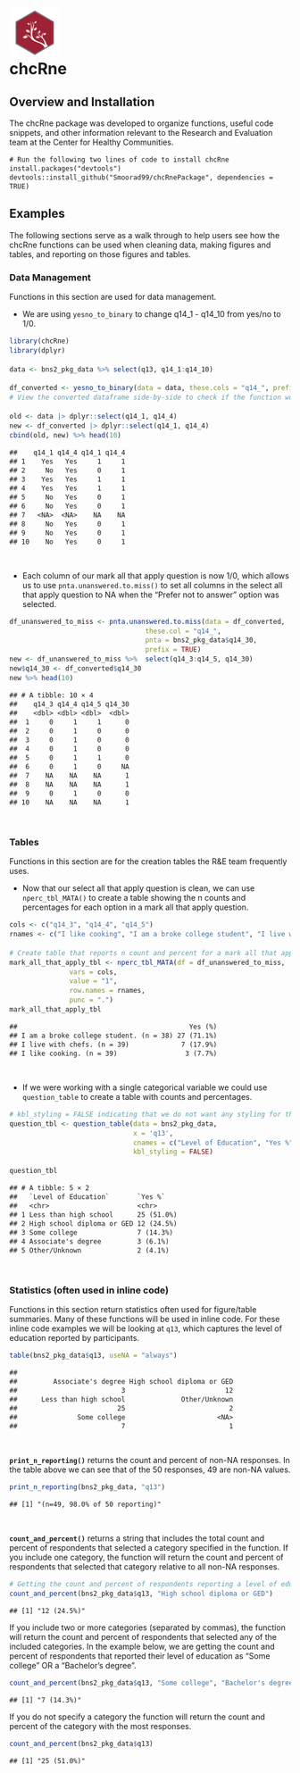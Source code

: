 
<img src="man/figures/hex.png" style="width: 18%; float: left;" alt="chcRne logo">

<hr style="height:40px; visibility:hidden;" />

# chcRne

## Overview and Installation

The chcRne package was developed to organize functions, useful code
snippets, and other information relevant to the Research and Evaluation
team at the Center for Healthy Communities.

    # Run the following two lines of code to install chcRne
    install.packages("devtools") 
    devtools::install_github("Smoorad99/chcRnePackage", dependencies = TRUE)

## Examples

The following sections serve as a walk through to help users see how the
chcRne functions can be used when cleaning data, making figures and
tables, and reporting on those figures and tables.

### Data Management

Functions in this section are used for data management.

- We are using `yesno_to_binary` to change q14_1 - q14_10 from yes/no to
  1/0.

``` r
library(chcRne)
library(dplyr)

data <- bns2_pkg_data %>% select(q13, q14_1:q14_10)

df_converted <- yesno_to_binary(data = data, these.cols = "q14_", prefix = TRUE)
# View the converted dataframe side-by-side to check if the function worked

old <- data |> dplyr::select(q14_1, q14_4)
new <- df_converted |> dplyr::select(q14_1, q14_4)
cbind(old, new) %>% head(10)
```

    ##    q14_1 q14_4 q14_1 q14_4
    ## 1    Yes   Yes     1     1
    ## 2     No   Yes     0     1
    ## 3    Yes   Yes     1     1
    ## 4    Yes   Yes     1     1
    ## 5     No   Yes     0     1
    ## 6     No   Yes     0     1
    ## 7   <NA>  <NA>    NA    NA
    ## 8     No   Yes     0     1
    ## 9     No   Yes     0     1
    ## 10    No   Yes     0     1

<br style="line-height: 10px" />

- Each column of our mark all that apply question is now 1/0, which
  allows us to use `pnta.unanswered.to.miss()` to set all columns in the
  select all that apply question to NA when the “Prefer not to answer”
  option was selected.

``` r
df_unanswered_to_miss <- pnta.unanswered.to.miss(data = df_converted,
                                  these.col = "q14_",
                                  pnta = bns2_pkg_data$q14_30,
                                  prefix = TRUE)
new <- df_unanswered_to_miss %>%  select(q14_3:q14_5, q14_30)
new$q14_30 <- df_converted$q14_30
new %>% head(10)
```

    ## # A tibble: 10 × 4
    ##    q14_3 q14_4 q14_5 q14_30
    ##    <dbl> <dbl> <dbl>  <dbl>
    ##  1     0     1     1      0
    ##  2     0     1     0      0
    ##  3     0     1     0      0
    ##  4     0     1     0      0
    ##  5     0     1     1      0
    ##  6     0     1     0     NA
    ##  7    NA    NA    NA      1
    ##  8    NA    NA    NA      1
    ##  9     0     1     0      0
    ## 10    NA    NA    NA      1

<br/>

### Tables

Functions in this section are for the creation tables the R&E team
frequently uses.

- Now that our select all that apply question is clean, we can use
  `nperc_tbl_MATA()` to create a table showing the n counts and
  percentages for each option in a mark all that apply question.

``` r
cols <- c("q14_3", "q14_4", "q14_5")
rnames <- c("I like cooking", "I am a broke college student", "I live with chefs")

# Create table that reports n count and percent for a mark all that apply question
mark_all_that_apply_tbl <- nperc_tbl_MATA(df = df_unanswered_to_miss,
               vars = cols,
               value = "1",
               row.names = rnames,
               punc = ".")
mark_all_that_apply_tbl
```

    ##                                           Yes (%)
    ## I am a broke college student. (n = 38) 27 (71.1%)
    ## I live with chefs. (n = 39)             7 (17.9%)
    ## I like cooking. (n = 39)                 3 (7.7%)

<br style="line-height: 10px" />

- If we were working with a single categorical variable we could use
  `question_table` to create a table with counts and percentages.

``` r
# kbl_styling = FALSE indicating that we do not want any styling for the table
question_tbl <- question_table(data = bns2_pkg_data, 
                               x = 'q13', 
                               cnames = c("Level of Education", "Yes %"), 
                               kbl_styling = FALSE)

question_tbl
```

    ## # A tibble: 5 × 2
    ##   `Level of Education`       `Yes %`   
    ##   <chr>                      <chr>     
    ## 1 Less than high school      25 (51.0%)
    ## 2 High school diploma or GED 12 (24.5%)
    ## 3 Some college               7 (14.3%) 
    ## 4 Associate's degree         3 (6.1%)  
    ## 5 Other/Unknown              2 (4.1%)

<br/>

### Statistics (often used in inline code)

Functions in this section return statistics often used for figure/table
summaries. Many of these functions will be used in inline code. For
these inline code examples we will be looking at `q13`, which captures
the level of education reported by participants.

``` r
table(bns2_pkg_data$q13, useNA = "always")
```

    ## 
    ##         Associate's degree High school diploma or GED 
    ##                          3                         12 
    ##      Less than high school              Other/Unknown 
    ##                         25                          2 
    ##               Some college                       <NA> 
    ##                          7                          1

<br style="line-height: 10px" />

**`print_n_reporting()`** returns the count and percent of non-NA
responses. In the table above we can see that of the 50 responses, 49
are non-NA values.

``` r
print_n_reporting(bns2_pkg_data, "q13")
```

    ## [1] "(n=49, 98.0% of 50 reporting)"

<br style="line-height: 10px" />

**`count_and_percent()`** returns a string that includes the total count
and percent of respondents that selected a category specified in the
function. If you include one category, the function will return the
count and percent of respondents that selected that category relative to
all non-NA responses.

``` r
# Getting the count and percent of respondents reporting a level of education of some college or a bachelors degree.
count_and_percent(bns2_pkg_data$q13, "High school diploma or GED")
```

    ## [1] "12 (24.5%)"

If you include two or more categories (separated by commas), the
function will return the count and percent of respondents that selected
any of the included categories. In the example below, we are getting the
count and percent of respondents that reported their level of education
as “Some college” OR a “Bachelor’s degree”.

``` r
count_and_percent(bns2_pkg_data$q13, "Some college", "Bachelor's degree")
```

    ## [1] "7 (14.3%)"

If you do not specify a category the function will return the count and
percent of the category with the most responses.

``` r
count_and_percent(bns2_pkg_data$q13)
```

    ## [1] "25 (51.0%)"
